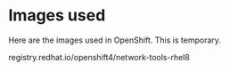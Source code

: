# Images used

Here are the images used in OpenShift. This is temporary.


registry.redhat.io/openshift4/network-tools-rhel8